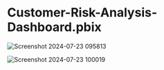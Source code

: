# Customer-Risk-Analysis-Dashboard.pbix

![Screenshot 2024-07-23 095813](https://github.com/user-attachments/assets/a0c5049c-74e2-4df3-9077-078c89ab5e04)

![Screenshot 2024-07-23 100019](https://github.com/user-attachments/assets/81fc8632-a573-42bb-81c1-e34d41b90274)





